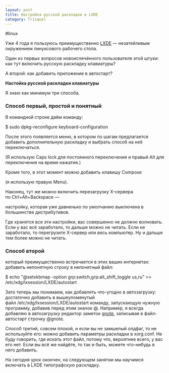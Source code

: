 ```yaml
---
layout: post
title: Настройка русской раскладки в LXDE
category: Trisquel
---
```


#linux 

Уже 4 года я пользуюсь преимущественно [LXDE](http://ru.wikipedia.org/wiki/Lxde) — незатейливым окружением линуксового рабочего стола. 

Один из первых вопросов новоиспечённого пользователя этой штуки: как тут включить русскую раскладку клавиатуры? 

А второй: как добавить приложение в автостарт?  
  
**Настойка русской раскладки клавиатуры**  

Я знаю как минимум три способа.  
  
### Способ первый, простой и понятный

В командной строке даём команду:  
  
$ sudo dpkg-reconfigure keyboard-configuration  
  
После этого появляется меню, в котором по шагам предлагается добавить дополнительную раскладку и выбрать способ на неё переключаться.

 (Я использую Caps lock для постоянного переключения и правый Alt для переключения на время нажатия.) 
 
 Кроме того, в этот момент можно добавить клавишу Compose 
 
 (я использую правую Menu).
 
 Наконец, тут же можно включить перезагрузку X-сервера по Ctrl+Alt+Backspace — 
 
 настройку, которая уже давненько по умолчанию выключена в большинстве дистрибутивов.  
  
Где хранятся все эти настройки, вас совершенно не должно волновать. Если у вас всё заработало, то дальше можно не читать. Если не заработало, то перегрузите X-сервер или весь компьютер. Ну и дальше тем более можно не читать.  
  
### Способ второй

который преимущественно встречается в этих ваших интернетах: добавить непонятную строку в непонятный файл:  
  
$ echo "@setxkbmap -option grp:switch,grp:alt_shift_toggle us,ru" >> /etc/xdg/lxsession/LXDE/autostart  
  
Зато теперь мы понимаем, как добавлять что-угодно в автозагрузку: достаточно добавить в вышеупомянутый файл /etc/xdg/lxsession/LXDE/autostart команду, запускающую нужную программу, добавив перед этим значок @. Например, я всегда добавляю в автозагрузку редактор заметок [gnote](http://ru.wikipedia.org/wiki/Gnote), записывая в файл-автостарт строчку @gnote.  
  
Способ третий, совсем плохой, и если вы не замшелый олдфаг, то не используйте его: можно добавить параметры раскладки в xorg.conf. Не буду говорить, где искать этот файл, потому что, вероятнее всего, у вас его нет. Если вы всё же найдёте, то так и быть, можете что-нибудь в него добавить.  
  
На сегодня урок окончен, на следующем занятии мы научимся включать в LXDE типографскую раскладку.